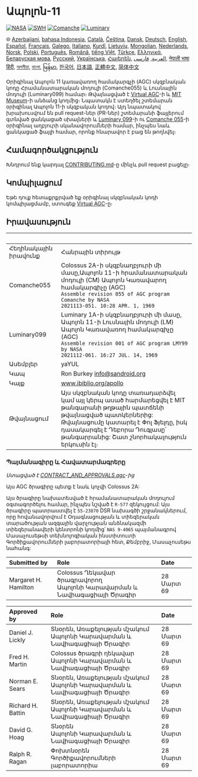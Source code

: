 # Ապոլոն-11

[![NASA][1]][2]
[![SWH]][SWH_URL]
[![Comanche]][ComancheMilestone]
[![Luminary]][LuminaryMilestone]

🌐
[Azerbaijani][AZ],
[bahasa Indonesia][ID],
[Català][CA],
[Čeština][CZ],
[Dansk][DA],
[Deutsch][DE],
[English][EN],
[Español][ES],
[Français][FR],
[Galego][GL],
[Italiano][IT],
[Kurdî][KU],
[Lietuvių][LT],
[Mongolian][MN],
[Nederlands][NL],
[Norsk][NO],
[Polski][PL],
[Português][PT_BR],
[Română][RO],
[tiếng Việt][VI],
[Türkçe][TR],
[Ελληνικά][GR],
[Беларуская мова][BE],
[Русский][RU],
[Українська][UK],
[Հայերեն][AM],
[العربية][AR],
[فارسی][FA],
[नेपाली भाषा][NE]
[हिंदी][HI_IN],
[অসমীয়া][AS_IN],
[বাংলা][BD_BN],
[မြန်မာ][MM],
[한국어][KO_KR],
[日本語][JA],
[正體中文][ZH_TW],
[简体中文][ZH_CN]

[AR]:README.ar.md
[AS_IN]:README.as_in.md
[AZ]:README.az.md
[BD_BN]:README.bd_bn.md
[BE]:README.be.md
[CA]:README.ca.md
[CZ]:README.cz.md
[DA]:README.da.md
[DE]:README.de.md
[EN]:../README.md
[ES]:README.es.md
[FA]:README.fa.md
[FR]:README.fr.md
[GL]:README.gl.md
[GR]:README.gr.md
[HI_IN]:README.hi_in.md
[ID]:README.id.md
[IT]:README.it.md
[JA]:README.ja.md
[KO_KR]:README.ko_kr.md
[KU]:README.ku.md
[LT]:README.lt.md
[MM]:README.mm.md
[MN]:README.mn.md
[NE]:README.ne.md
[NL]:README.nl.md
[NO]:README.no.md
[PL]:README.pl.md
[PT_BR]:README.pt_br.md
[RO]:README.ro.md
[RU]:README.ru.md
[TR]:README.tr.md
[UK]:README.uk.md
[AM]:README.am.md
[VI]:README.vi.md
[ZH_CN]:README.zh_cn.md
[ZH_TW]:README.zh_tw.md

Օրիգինալ Ապոլոն 11 կառավառող համակարգչի (AGC) սկզբնական կոդը Հրամանատարական մոդուլի (Comanche055) և Լուսնային մոդուլի (Luminary099) համար։ Թվայնացված է [Virtual AGC][3]-ի և [MIT Museum][4]-ի անձանց կողմից։ Նպատակն է ստեղծել շտեմարան օրիգինալ Ապոլոն 11-ի սկզբական կոդով։ Այդ նպատակով խրախուսվում են pull request-ներ (PR-ներ) շտեմարանի ֆայլերում գտնված ցանկացած սխալների և [Luminary 099][5]-ի ու [Comanche 055][6]-ի oրիգինալ աղբյուրի սկանավորումների համար, ինչպես նաև ցանկացած ֆայլի համար, որոնք հնարավոր է բաց են թողնվել։

## Համագործակցություն

Խնդրում ենք կարդալ [CONTRIBUTING.md][7]-ը մինչև pull request բացելը։

## Կոմպիլացում

Եթե դուք հետաքրքրված եք օրիգինալ սկզբնական կոդի կոմպիլացմամբ, ստուգեք [Virtual AGC][8]-ը։

## Իրավասություն

&nbsp;                  | &nbsp;
:---------------------- | :-----
Հեղինակային իրավունք    | Հանրային տիրույթ
Comanche055             | Colossus 2A-ի սկզբնաղբյուրի մի մասը,Ապոլոն 11-ի հրամանատարական մոդուլի (CM) Ապոլոն Կառավարող համակարգիչը (AGC)<br>`Assemble revision 055 of AGC program Comanche by NASA`<br>`2021113-051. 10:28 APR. 1, 1969`
Luminary099    | Luminary 1A-ի սկզբնաղբյուրի մի մասը, Ապոլոն 11-ի Լուսնային մոդուլի (LM) Ապոլոն Կառավառող համակարգիչը (AGC)<br>`Assemble revision 001 of AGC program LMY99 by NASA`<br>`2021112-061. 16:27 JUL. 14, 1969`
Ասեմբլեր       | yaYUL
Կապ            | Ron Burkey <info@sandroid.org>
Կայք           | www.ibiblio.org/apollo
Թվայնացում     | Այս սկզբնական կոդը տառադարձվել կամ այլ կերպ ասած հարմարեցվել է MIT թանգարանի թղթային պատճենի թվայնացված պատկերներից: Թվայնացումը կատարել է Փոլ Ֆյելդը, իսկ դասակարգել է Դեբորա Դուգլասը՝ թանգարրանից: Շատ շնորհակալություն երկուսին էլ։

### Պայմանագիրը և Հավատարմագրերը

*Ստացված է [CONTRACT_AND_APPROVALS.agc]-ից*

Այս AGC ծրագիրը պետք է նաև կոչվի Colossus 2A:

Այս ծրագիրը նախատեսված է հրամանատարական մոդուլում օգտագործելու համար, ինչպես նշված է `R-577` զեկույցում: Այս ծրագիրը պատրաստվել է `55-23870` DSR նախագծի շրջանակներում, որը հովանավորվում է Օդագնացության և տիեզերական տարածության ազգային վարչության անձնակազմի տիեզերանավերի կենտրոնի կողմից՝ `NAS 9-4065` պայմանագրով Մասաչուսեթսի տեխնոլոգիական ինստիտուտի Գործիքավորումների լաբորատորիայի հետ, Քեմբրիջ, Մասաչուսեթս նահանգ:

Submitted by         | Role | Date
:------------------- | :--- | :---
Margaret H. Hamilton | Colossus Ղեկավար ծրագրավորող<br>Ապոլոնի Կարավարման և Նավիագացիայի Ծրագիր | 28 Մարտ 69

Approved by       | Role | Date
:---------------- | :--- | :---
Daniel J. Lickly  | Տնօրեն, Առաքելության մշակում<br>Ապոլոնի Կարավարման և Նավիագացիայի Ծրագիր | 28 Մարտ 69
Fred H. Martin    | Colossus ծրագրի ղեկավար<br>Ապոլոնի Կարավարման և Նավիագացիայի Ծրագիր | 28 Մարտ 69
Norman E. Sears   | Տնօրեն, Առաքելության մշակում<br>Ապոլոնի Կարավարման և Նավիագացիայի Ծրագիր | 28 Մարտ 69
Richard H. Battin |  Տնօրեն, Առաքելության մշակում<br>Ապոլոնի Կարավարման և Նավիագացիայի Ծրագիր | 28 Մարտ 69
David G. Hoag     | Տնօրեն<br>Ապոլոնի Կարավարման և Նավիագացիայի Ծրագիր | 28 Մարտ 69
Ralph R. Ragan    | Փոխտնօրեն<br>Գործիքավորումների լաբորատորիա | 28 Մարտ 69

[CONTRACT_AND_APPROVALS.agc]:https://github.com/chrislgarry/Apollo-11/blob/master/Comanche055/CONTRACT_AND_APPROVALS.agc
[1]:https://flat.badgen.net/badge/NASA/Mission%20Overview/0B3D91
[2]:https://www.nasa.gov/mission_pages/apollo/missions/apollo11.html
[3]:http://www.ibiblio.org/apollo/
[4]:http://web.mit.edu/museum/
[5]:http://www.ibiblio.org/apollo/ScansForConversion/Luminary099/
[6]:http://www.ibiblio.org/apollo/ScansForConversion/Comanche055/
[7]:https://github.com/chrislgarry/Apollo-11/blob/master/CONTRIBUTING.md
[8]:https://github.com/rburkey2005/virtualagc
[SWH]:https://flat.badgen.net/badge/Software%20Heritage/Archive/0B3D91
[SWH_URL]:https://archive.softwareheritage.org/browse/origin/https://github.com/chrislgarry/Apollo-11/
[Comanche]:https://flat.badgen.net/github/milestones/chrislgarry/Apollo-11/1
[ComancheMilestone]:https://github.com/chrislgarry/Apollo-11/milestone/1
[Luminary]:https://flat.badgen.net/github/milestones/chrislgarry/Apollo-11/2
[LuminaryMilestone]:https://github.com/chrislgarry/Apollo-11/milestone/2
